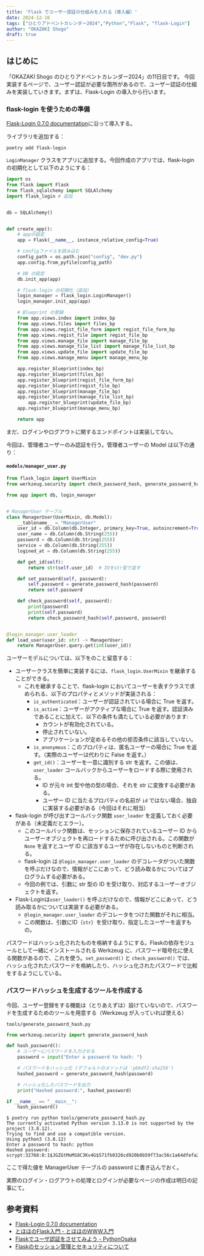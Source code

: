 ```yaml
---
title: 'Flask でユーザー認証の仕組みを入れる（導入編）'
date: 2024-12-16
tags: ["ひとりアドベントカレンダー2024","Python","Flask", "flask-Login"]
author: "OKAZAKI Shogo"
draft: true
---
```


## はじめに

「OKAZAKI Shogo のひとりアドベントカレンダー2024」の11日目です。 
今回実装するページで、ユーザー認証が必要な箇所があるので、ユーザー認証の仕組みを実装していきます。まずは、Flask-Login の導入から行います。


### flask-login を使うための準備
[Flask-Login 0.7.0 documentation](https://flask-login.readthedocs.io/en/latest/)に沿って導入する。

ライブラリを追加する：
```shell
poetry add flask-login
```

`LoginManager` クラスをアプリに追加する。今回作成のアプリでは、flask-login の初期化として以下のようにする：

```python
import os
from flask import Flask
from flask_sqlalchemy import SQLAlchemy
import flask_login # 追加


db = SQLAlchemy()


def create_app():
    # appの設定
    app = Flask(__name__, instance_relative_config=True)

    # configファイルを読み込む
    config_path = os.path.join("config", "dev.py")
    app.config.from_pyfile(config_path)

    # DB の設定
    db.init_app(app)

    # flask-login の初期化（追加）
    login_manager = flask_login.LoginManager()
    login_manager.init_app(app)

    # Blueprint の登録
    from app.views.index import index_bp
    from app.views.files import files_bp
    from app.views.regist_file_form import regist_file_form_bp
    from app.views.regist_file import regist_file_bp
    from app.views.manage_file import manage_file_bp
    from app.views.manage_file_list import manage_file_list_bp
    from app.views.update_file import update_file_bp
    from app.views.manage_menu import manage_menu_bp

    app.register_blueprint(index_bp)
    app.register_blueprint(files_bp)
    app.register_blueprint(regist_file_form_bp)
    app.register_blueprint(regist_file_bp)
    app.register_blueprint(manage_file_bp)
    app.register_blueprint(manage_file_list_bp)
        app.register_blueprint(update_file_bp)
    app.register_blueprint(manage_menu_bp)

    return app
```

まだ、ログインやログアウトに関するエンドポイントは実装してない。

今回は、管理者ユーザーのみ認証を行う。管理者ユーザーの Model は以下の通り：

#### `models/manager_user.py`

```python
from flask_login import UserMixin
from werkzeug.security import check_password_hash, generate_password_hash

from app import db, login_manager


# ManagerUser テーブル
class ManagerUser(UserMixin, db.Model):
    __tablename__ = "ManagerUser"
    user_id = db.Column(db.Integer, primary_key=True, autoincrement=True)
    user_name = db.Column(db.String(255))
    password = db.Column(db.String(255))
    service = db.Column(db.String(255))
    logined_at = db.Column(db.String(255))

    def get_id(self):
        return str(self.user_id)  # IDをstr型で返す

    def set_password(self, password):
        self.password = generate_password_hash(password)
        return self.password

    def check_password(self, password):
        print(password)
        print(self.password)
        return check_password_hash(self.password, password)


@login_manager.user_loader
def load_user(user_id: str) -> ManagerUser:
    return ManagerUser.query.get(int(user_id))
```

ユーザーモデルについては、以下をのこと留意する：
- ユーザークラスを簡単に実装するには、`flask_login.UserMixin` を継承することができる。
    - これを継承することで、flask-login においてユーザーを表すクラスで求められる、以下のプロパティとメソッドが実装される：
        - `is_authenticated`：ユーザーが認証されている場合に True を返す。
        - `is_active`：ユーザーがアクティブな場合に True を返す。認証済みであることに加えて、以下の条件も満たしている必要があります:
            - カウントが有効化されている。
            - 停止されていない。
            - アプリケーションが定めるその他の拒否条件に該当していない。
        - `is_anonymous`：このプロパティは、匿名ユーザーの場合に True を返す。（実際のユーザーは代わりに False を返す。）
        - `get_id()`：ユーザーを一意に識別する str を返す。この値は、`user_loader` コールバックからユーザーをロードする際に使用される。
            - ID が元々 int 型や他の型の場合、それを str に変換する必要がある。
            - ユーザー ID に当たるプロパティの名前が `id` ではない場合、独自に実装する必要がある（今回はそれに相当）
- flask-login が呼び出すコールバック関数 `user_loader` を定義しておく必要がある（未定義だとエラー）。
    - このコールバック関数は、セッションに保存されているユーザー ID からユーザーオブジェクトを再ロードするために呼び出される。この関数が `None` を返すとユーザ ID に該当するユーザが存在しないものと判断される。
    - flask-login は `@login_manager.user_loader` のデコレータがついた関数を呼ぶだけなので、情報がどこにあって、どう読み取るかについてはプログラムする必要がある。
    - 今回の例では、引数に str 型の ID を受け取り、対応するユーザーオブジェクトを返す。
- Flask-Loginは`user_loader()` を呼ぶだけなので、情報がどこにあって、どう読み取るかについては実装する必要がある。
    - `@login_manager.user_loader` のデコレータをつけた関数がそれに相当。
    - この関数は、引数にID（`str`）を受け取り、指定したユーザーを返すもの。

パスワードはハッシュ化されたものを格納するようにする。Flaskの依存モジュールとして一緒にインストールされる Werkzeug に、パスワード暗号化に使える関数があるので、これを使う。`set_password()` と `check_password()` では、ハッシュ化されたパスワードを格納したり、ハッシュ化されたパスワードで比較をするようにしている。

### パスワードハッシュを生成するツールを作成する

今回、ユーザー登録をする機能は（とりあえずは）設けていないので、パスワードを生成するためのツールを用意する（Werkzeug が入っていれば使える）

`tools/generate_password_hash.py`
```python
from werkzeug.security import generate_password_hash

def hash_password():
    # ユーザーにパスワードを入力させる
    password = input("Enter a password to hash: ")

    # パスワードをハッシュ化 (デフォルトのメソッドは 'pbkdf2:sha256')
    hashed_password = generate_password_hash(password)

    # ハッシュ化したパスワードを出力
    print("Hashed password:", hashed_password)

if __name__ == "__main__":
    hash_password() 
```

```shell
$ poetry run python tools/generate_password_hash.py
The currently activated Python version 3.13.0 is not supported by the project (3.8.12).
Trying to find and use a compatible version.
Using python3 (3.8.12)
Enter a password to hash: python
Hashed password: scrypt:32768:8:1$JGZGtMoMS8C3Kv4G$571fb0326cd920b0b59f73ac56c1a64dfefa22ecd3f57e06c5966487963aa54700c936b521bf756f5cf72934870b90587d3b3e812249d8019258cc73ee23a4ba
```

ここで得た値を ManagerUser テーブルの password に書き込んでおく。

実際のログイン・ログアウトの処理とログインが必要なページの作成は明日の記事にて。

## 参考資料

- [Flask-Login 0.7.0 documentation](https://flask-login.readthedocs.io/en/latest/)
- [とほほのFlask入門 - とほほのWWW入門](https://www.tohoho-web.com/ex/flask.html#login)
- [Flaskでユーザ認証をさせてみよう - PythonOsaka](https://scrapbox.io/PythonOsaka/Flask%E3%81%A7%E3%83%A6%E3%83%BC%E3%82%B6%E8%AA%8D%E8%A8%BC%E3%82%92%E3%81%95%E3%81%9B%E3%81%A6%E3%81%BF%E3%82%88%E3%81%86)
- [Flaskのセッション管理とセキュリティについて](https://zenn.dev/saiki_toshiki/articles/946e4a3c2eb4c5)
